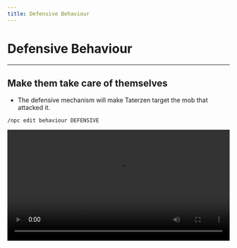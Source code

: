 ```yaml
---
title: Defensive Behaviour
---
```



# Defensive Behaviour

---


## Make them take care of themselves

* The defensive mechanism will make Taterzen target
the mob that attacked it.
```
/npc edit behaviour DEFENSIVE
```

<video controls="true" allowfullscreen="true" width="100%">
	<source src="../../../assets/video/defensive_behaviour.mp4" type="video/mp4">
	<p>Your browser does not support the video element.</p>
</video>
